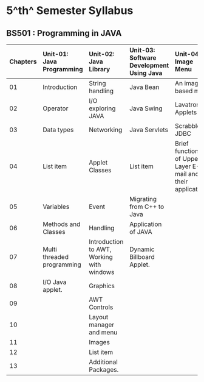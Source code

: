 #  5^th^ Semester Syllabus

##  BS501 : Programming in JAVA

 **Chapters** | **Unit-01: Java Programming** | **Unit-02: Java Library** | **Unit-03: Software Development Using Java** | **Unit-04: Image Menu** 
 :--- | :--- | :--- | :--- | :--- |
 01 | Introduction |String handling | Java Bean | An image based menu
 02 | Operator |I/O exploring JAVA | Java Swing | Lavatron Applets
 03 | Data types |Networking | Java Servlets | Scrabblets JDBC
 04 | List item |Applet Classes | List item | Brief functioning of Upper Layer E-mail and their applications.
 05 | Variables |Event | Migrating from C++ to Java
 06 | Methods and Classes |Handling | Application of JAVA
 07 | Multi threaded programming |Introduction to AWT, Working with windows | Dynamic Billboard Applet.
 08 | I/O Java applet. |Graphics
 09 | | AWT Controls
 10 | | Layout manager and menu
 11 | | Images
 12 | | List item
 13 | | Additional Packages.